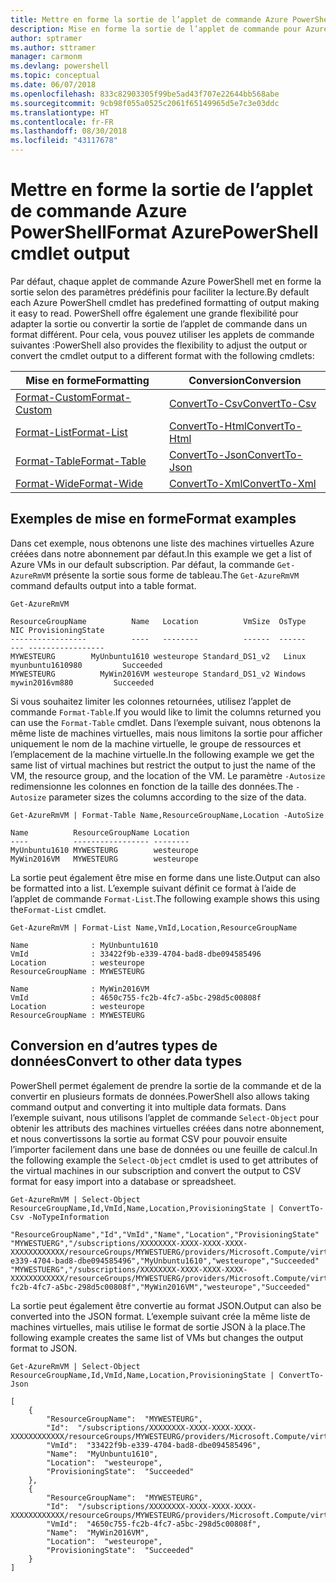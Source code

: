 ```yaml
---
title: Mettre en forme la sortie de l’applet de commande Azure PowerShell
description: Mise en forme la sortie de l’applet de commande pour Azure PowerShell.
author: sptramer
ms.author: sttramer
manager: carmonm
ms.devlang: powershell
ms.topic: conceptual
ms.date: 06/07/2018
ms.openlocfilehash: 833c82903305f99be5ad43f707e22644bb568abe
ms.sourcegitcommit: 9cb98f055a0525c2061f65149965d5e7c3e03ddc
ms.translationtype: HT
ms.contentlocale: fr-FR
ms.lasthandoff: 08/30/2018
ms.locfileid: "43117678"
---
```

# <a name="format-azurepowershell-cmdlet-output"></a><span data-ttu-id="41f3b-103">Mettre en forme la sortie de l’applet de commande Azure PowerShell</span><span class="sxs-lookup"><span data-stu-id="41f3b-103">Format AzurePowerShell cmdlet output</span></span>

<span data-ttu-id="41f3b-104">Par défaut, chaque applet de commande Azure PowerShell met en forme la sortie selon des paramètres prédéfinis pour faciliter la lecture.</span><span class="sxs-lookup"><span data-stu-id="41f3b-104">By default each Azure PowerShell cmdlet has predefined formatting of output making it easy to read.</span></span>  <span data-ttu-id="41f3b-105">PowerShell offre également une grande flexibilité pour adapter la sortie ou convertir la sortie de l’applet de commande dans un format différent. Pour cela, vous pouvez utiliser les applets de commande suivantes :</span><span class="sxs-lookup"><span data-stu-id="41f3b-105">PowerShell also provides the flexibility to adjust the output or convert the cmdlet output to a different format with the following cmdlets:</span></span>

| <span data-ttu-id="41f3b-106">Mise en forme</span><span class="sxs-lookup"><span data-stu-id="41f3b-106">Formatting</span></span>      | <span data-ttu-id="41f3b-107">Conversion</span><span class="sxs-lookup"><span data-stu-id="41f3b-107">Conversion</span></span>       |
|-----------------|------------------|
| [<span data-ttu-id="41f3b-108">Format-Custom</span><span class="sxs-lookup"><span data-stu-id="41f3b-108">Format-Custom</span></span>](/powershell/module/microsoft.powershell.utility/format-custom) | [<span data-ttu-id="41f3b-109">ConvertTo-Csv</span><span class="sxs-lookup"><span data-stu-id="41f3b-109">ConvertTo-Csv</span></span>](/powershell/module/microsoft.powershell.utility/convertto-csv)  |
| [<span data-ttu-id="41f3b-110">Format-List</span><span class="sxs-lookup"><span data-stu-id="41f3b-110">Format-List</span></span>](/powershell/module/microsoft.powershell.utility/format-list)   | [<span data-ttu-id="41f3b-111">ConvertTo-Html</span><span class="sxs-lookup"><span data-stu-id="41f3b-111">ConvertTo-Html</span></span>](/powershell/module/microsoft.powershell.utility/convertto-html) |
| [<span data-ttu-id="41f3b-112">Format-Table</span><span class="sxs-lookup"><span data-stu-id="41f3b-112">Format-Table</span></span>](/powershell/module/microsoft.powershell.utility/format-table)  | [<span data-ttu-id="41f3b-113">ConvertTo-Json</span><span class="sxs-lookup"><span data-stu-id="41f3b-113">ConvertTo-Json</span></span>](/powershell/module/microsoft.powershell.utility/convertto-json) |
| [<span data-ttu-id="41f3b-114">Format-Wide</span><span class="sxs-lookup"><span data-stu-id="41f3b-114">Format-Wide</span></span>](/powershell/module/microsoft.powershell.utility/format-wide)   | [<span data-ttu-id="41f3b-115">ConvertTo-Xml</span><span class="sxs-lookup"><span data-stu-id="41f3b-115">ConvertTo-Xml</span></span>](/powershell/module/microsoft.powershell.utility/convertto-xml)  |

## <a name="format-examples"></a><span data-ttu-id="41f3b-116">Exemples de mise en forme</span><span class="sxs-lookup"><span data-stu-id="41f3b-116">Format examples</span></span>

<span data-ttu-id="41f3b-117">Dans cet exemple, nous obtenons une liste des machines virtuelles Azure créées dans notre abonnement par défaut.</span><span class="sxs-lookup"><span data-stu-id="41f3b-117">In this example we get a list of Azure VMs in our default subscription.</span></span>  <span data-ttu-id="41f3b-118">Par défaut, la commande `Get-AzureRmVM` présente la sortie sous forme de tableau.</span><span class="sxs-lookup"><span data-stu-id="41f3b-118">The `Get-AzureRmVM` command defaults output into a table format.</span></span>

```azurepowershell-interactive
Get-AzureRmVM
```

```output
ResourceGroupName          Name   Location          VmSize  OsType              NIC ProvisioningState
-----------------          ----   --------          ------  ------              --- -----------------
MYWESTEURG        MyUnbuntu1610 westeurope Standard_DS1_v2   Linux myunbuntu1610980         Succeeded
MYWESTEURG          MyWin2016VM westeurope Standard_DS1_v2 Windows   mywin2016vm880         Succeeded
```

<span data-ttu-id="41f3b-119">Si vous souhaitez limiter les colonnes retournées, utilisez l’applet de commande `Format-Table`.</span><span class="sxs-lookup"><span data-stu-id="41f3b-119">If you would like to limit the columns returned you can use the `Format-Table` cmdlet.</span></span> <span data-ttu-id="41f3b-120">Dans l’exemple suivant, nous obtenons la même liste de machines virtuelles, mais nous limitons la sortie pour afficher uniquement le nom de la machine virtuelle, le groupe de ressources et l’emplacement de la machine virtuelle.</span><span class="sxs-lookup"><span data-stu-id="41f3b-120">In the following example we get the same list of virtual machines but restrict the output to just the name of the VM, the resource group, and the location of the VM.</span></span>  <span data-ttu-id="41f3b-121">Le paramètre `-Autosize` redimensionne les colonnes en fonction de la taille des données.</span><span class="sxs-lookup"><span data-stu-id="41f3b-121">The `-Autosize` parameter sizes the columns according to the size of the data.</span></span>

```azurepowershell-interactive
Get-AzureRmVM | Format-Table Name,ResourceGroupName,Location -AutoSize
```

```output
Name          ResourceGroupName Location
----          ----------------- --------
MyUnbuntu1610 MYWESTEURG        westeurope
MyWin2016VM   MYWESTEURG        westeurope
```

<span data-ttu-id="41f3b-122">La sortie peut également être mise en forme dans une liste.</span><span class="sxs-lookup"><span data-stu-id="41f3b-122">Output can also be formatted into a list.</span></span> <span data-ttu-id="41f3b-123">L’exemple suivant définit ce format à l’aide de l’applet de commande `Format-List`.</span><span class="sxs-lookup"><span data-stu-id="41f3b-123">The following example shows this using the`Format-List` cmdlet.</span></span>

```azurepowershell-interactive
Get-AzureRmVM | Format-List Name,VmId,Location,ResourceGroupName
```

```output
Name              : MyUnbuntu1610
VmId              : 33422f9b-e339-4704-bad8-dbe094585496
Location          : westeurope
ResourceGroupName : MYWESTEURG

Name              : MyWin2016VM
VmId              : 4650c755-fc2b-4fc7-a5bc-298d5c00808f
Location          : westeurope
ResourceGroupName : MYWESTEURG
```

## <a name="convert-to-other-data-types"></a><span data-ttu-id="41f3b-124">Conversion en d’autres types de données</span><span class="sxs-lookup"><span data-stu-id="41f3b-124">Convert to other data types</span></span>

<span data-ttu-id="41f3b-125">PowerShell permet également de prendre la sortie de la commande et de la convertir en plusieurs formats de données.</span><span class="sxs-lookup"><span data-stu-id="41f3b-125">PowerShell also allows taking command output and converting it into multiple data formats.</span></span> <span data-ttu-id="41f3b-126">Dans l’exemple suivant, nous utilisons l’applet de commande `Select-Object` pour obtenir les attributs des machines virtuelles créées dans notre abonnement, et nous convertissons la sortie au format CSV pour pouvoir ensuite l’importer facilement dans une base de données ou une feuille de calcul.</span><span class="sxs-lookup"><span data-stu-id="41f3b-126">In the following example the `Select-Object` cmdlet is used to get attributes of the virtual machines in our subscription and convert the output to CSV format for easy import into a database or spreadsheet.</span></span>

```azurepowershell-interactive
Get-AzureRmVM | Select-Object ResourceGroupName,Id,VmId,Name,Location,ProvisioningState | ConvertTo-Csv -NoTypeInformation
```

```output
"ResourceGroupName","Id","VmId","Name","Location","ProvisioningState"
"MYWESTUERG","/subscriptions/XXXXXXXX-XXXX-XXXX-XXXX-XXXXXXXXXXXX/resourceGroups/MYWESTUERG/providers/Microsoft.Compute/virtualMachines/MyUnbuntu1610","33422f9b-e339-4704-bad8-dbe094585496","MyUnbuntu1610","westeurope","Succeeded"
"MYWESTUERG","/subscriptions/XXXXXXXX-XXXX-XXXX-XXXX-XXXXXXXXXXXX/resourceGroups/MYWESTUERG/providers/Microsoft.Compute/virtualMachines/MyWin2016VM","4650c755-fc2b-4fc7-a5bc-298d5c00808f","MyWin2016VM","westeurope","Succeeded"
```

<span data-ttu-id="41f3b-127">La sortie peut également être convertie au format JSON.</span><span class="sxs-lookup"><span data-stu-id="41f3b-127">Output can also be converted into the JSON format.</span></span>  <span data-ttu-id="41f3b-128">L’exemple suivant crée la même liste de machines virtuelles, mais utilise le format de sortie JSON à la place.</span><span class="sxs-lookup"><span data-stu-id="41f3b-128">The following example creates the same list of VMs but changes the output format to JSON.</span></span>

```azurepowershell-interactive
Get-AzureRmVM | Select-Object ResourceGroupName,Id,VmId,Name,Location,ProvisioningState | ConvertTo-Json
```

```output
[
    {
        "ResourceGroupName":  "MYWESTEURG",
        "Id":  "/subscriptions/XXXXXXXX-XXXX-XXXX-XXXX-XXXXXXXXXXXX/resourceGroups/MYWESTEURG/providers/Microsoft.Compute/virtualMachines/MyUnbuntu1610",
        "VmId":  "33422f9b-e339-4704-bad8-dbe094585496",
        "Name":  "MyUnbuntu1610",
        "Location":  "westeurope",
        "ProvisioningState":  "Succeeded"
    },
    {
        "ResourceGroupName":  "MYWESTEURG",
        "Id":  "/subscriptions/XXXXXXXX-XXXX-XXXX-XXXX-XXXXXXXXXXXX/resourceGroups/MYWESTEURG/providers/Microsoft.Compute/virtualMachines/MyWin2016VM",
        "VmId":  "4650c755-fc2b-4fc7-a5bc-298d5c00808f",
        "Name":  "MyWin2016VM",
        "Location":  "westeurope",
        "ProvisioningState":  "Succeeded"
    }
]
```
